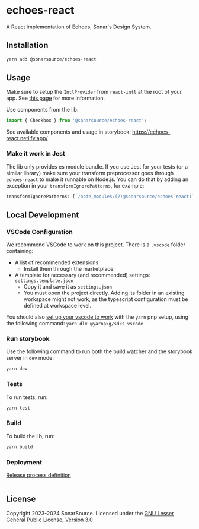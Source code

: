 # echoes-react

A React implementation of Echoes, Sonar's Design System.

## Installation

```bash
yarn add @sonarsource/echoes-react
```

## Usage

Make sure to setup the `IntlProvider` from `react-intl` at the root of your app. See [this page](https://formatjs.io/docs/react-intl/components/#intlprovider) for more information.

Use components from the lib:

```ts
import { Checkbox } from '@sonarsource/echoes-react';
```

See available components and usage in storybook: https://echoes-react.netlify.app/

### Make it work in Jest

The lib only provides es module bundle. If you use Jest for your tests (or a similar library) make sure your transform preprocessor goes through `echoes-react` to make it runnable on Node.js.
You can do that by adding an exception in your `transformIgnorePatterns`, for example:

```js
transformIgnorePatterns: [`/node_modules/(?!@sonarsource/echoes-react)`],
```

## Local Development

### VSCode Configuration

We recommend VSCode to work on this project.
There is a `.vscode` folder containing:

- A list of recommended extensions
  - Install them through the marketplace
- A template for necessary (and recommended) settings: `settings.template.json`
  - Copy it and save it as `settings.json`
  - You must open the project directly. Adding its folder in an existing workspace might not work, as the typescript configuration must be defined at workspace level.

You should also [set up your vscode to work](https://yarnpkg.com/getting-started/editor-sdks) with the `yarn` pnp setup, using the following command: `yarn dlx @yarnpkg/sdks vscode`

### Run storybook

Use the following command to run both the build watcher and the storybook server in `dev` mode:

```bash
yarn dev
```

### Tests

To run tests, run:

```bash
yarn test
```

### Build

To build the lib, run:

```bash
yarn build
```

### Deployment

[Release process definition](docs/RELEASING.md)

```

```

## License

Copyright 2023-2024 SonarSource.
Licensed under the [GNU Lesser General Public License, Version 3.0](http://www.gnu.org/licenses/lgpl.txt)
